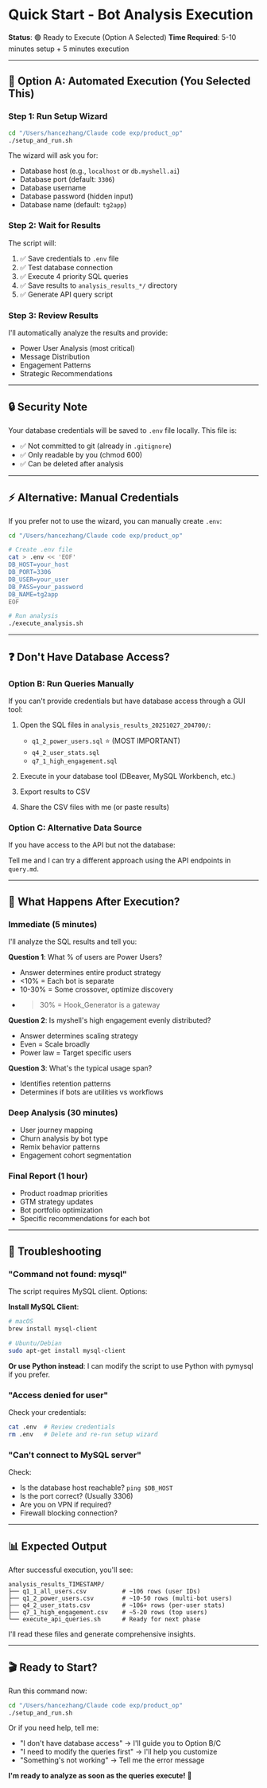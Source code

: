 # Quick Start - Bot Analysis Execution

**Status**: 🟢 Ready to Execute (Option A Selected)
**Time Required**: 5-10 minutes setup + 5 minutes execution

---

## 🚀 Option A: Automated Execution (You Selected This)

### Step 1: Run Setup Wizard

```bash
cd "/Users/hancezhang/Claude code exp/product_op"
./setup_and_run.sh
```

The wizard will ask you for:
- Database host (e.g., `localhost` or `db.myshell.ai`)
- Database port (default: `3306`)
- Database username
- Database password (hidden input)
- Database name (default: `tg2app`)

### Step 2: Wait for Results

The script will:
1. ✅ Save credentials to `.env` file
2. ✅ Test database connection
3. ✅ Execute 4 priority SQL queries
4. ✅ Save results to `analysis_results_*/` directory
5. ✅ Generate API query script

### Step 3: Review Results

I'll automatically analyze the results and provide:
- Power User Analysis (most critical)
- Message Distribution
- Engagement Patterns
- Strategic Recommendations

---

## 🔒 Security Note

Your database credentials will be saved to `.env` file locally. This file is:
- ✅ Not committed to git (already in `.gitignore`)
- ✅ Only readable by you (chmod 600)
- ✅ Can be deleted after analysis

---

## ⚡ Alternative: Manual Credentials

If you prefer not to use the wizard, you can manually create `.env`:

```bash
cd "/Users/hancezhang/Claude code exp/product_op"

# Create .env file
cat > .env << 'EOF'
DB_HOST=your_host
DB_PORT=3306
DB_USER=your_user
DB_PASS=your_password
DB_NAME=tg2app
EOF

# Run analysis
./execute_analysis.sh
```

---

## ❓ Don't Have Database Access?

### Option B: Run Queries Manually

If you can't provide credentials but have database access through a GUI tool:

1. Open the SQL files in `analysis_results_20251027_204700/`:
   - `q1_2_power_users.sql` ⭐ (MOST IMPORTANT)
   - `q4_2_user_stats.sql`
   - `q7_1_high_engagement.sql`

2. Execute in your database tool (DBeaver, MySQL Workbench, etc.)

3. Export results to CSV

4. Share the CSV files with me (or paste results)

### Option C: Alternative Data Source

If you have access to the API but not the database:

Tell me and I can try a different approach using the API endpoints in `query.md`.

---

## 🎯 What Happens After Execution?

### Immediate (5 minutes)

I'll analyze the SQL results and tell you:

**Question 1**: What % of users are Power Users?
- Answer determines entire product strategy
- <10% = Each bot is separate
- 10-30% = Some crossover, optimize discovery
- >30% = Hook_Generator is a gateway

**Question 2**: Is myshell's high engagement evenly distributed?
- Answer determines scaling strategy
- Even = Scale broadly
- Power law = Target specific users

**Question 3**: What's the typical usage span?
- Identifies retention patterns
- Determines if bots are utilities vs workflows

### Deep Analysis (30 minutes)

- User journey mapping
- Churn analysis by bot type
- Remix behavior patterns
- Engagement cohort segmentation

### Final Report (1 hour)

- Product roadmap priorities
- GTM strategy updates
- Bot portfolio optimization
- Specific recommendations for each bot

---

## 🚨 Troubleshooting

### "Command not found: mysql"

The script requires MySQL client. Options:

**Install MySQL Client**:
```bash
# macOS
brew install mysql-client

# Ubuntu/Debian
sudo apt-get install mysql-client
```

**Or use Python instead**:
I can modify the script to use Python with pymysql if you prefer.

### "Access denied for user"

Check your credentials:
```bash
cat .env  # Review credentials
rm .env   # Delete and re-run setup wizard
```

### "Can't connect to MySQL server"

Check:
- Is the database host reachable? `ping $DB_HOST`
- Is the port correct? (Usually 3306)
- Are you on VPN if required?
- Firewall blocking connection?

---

## 📊 Expected Output

After successful execution, you'll see:

```
analysis_results_TIMESTAMP/
├── q1_1_all_users.csv          # ~106 rows (user IDs)
├── q1_2_power_users.csv        # ~10-50 rows (multi-bot users)
├── q4_2_user_stats.csv         # ~106+ rows (per-user stats)
├── q7_1_high_engagement.csv    # ~5-20 rows (top users)
└── execute_api_queries.sh      # Ready for next phase
```

I'll read these files and generate comprehensive insights.

---

## 🎬 Ready to Start?

Run this command now:

```bash
cd "/Users/hancezhang/Claude code exp/product_op"
./setup_and_run.sh
```

Or if you need help, tell me:
- "I don't have database access" → I'll guide you to Option B/C
- "I need to modify the queries first" → I'll help you customize
- "Something's not working" → Tell me the error message

**I'm ready to analyze as soon as the queries execute!** 🚀
